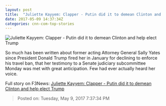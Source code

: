 ```yaml
---
layout: post
title:  "Juliette Kayyem: Clapper - Putin did it to demean Clinton and help elect Trump"
date: 2017-05-09 14:37:34Z
categories: cnn-com-top-stories
---
```


![Juliette Kayyem: Clapper - Putin did it to demean Clinton and help elect Trump](http://i2.cdn.cnn.com/cnnnext/dam/assets/170508173517-clapper-unclassified-information-cant-leak-00001825-super-tease.jpg)

So much has been written about former acting Attorney General Sally Yates since President Donald Trump fired her in January for declining to enforce his travel ban, that her testimony to a Senate judiciary subcommittee Monday was met with great anticipation. Few had ever actually heard her voice.


Full story on F3News: [Juliette Kayyem: Clapper - Putin did it to demean Clinton and help elect Trump](http://www.f3nws.com/n/FvDs2)

> Posted on: Tuesday, May 9, 2017 7:37:34 PM
